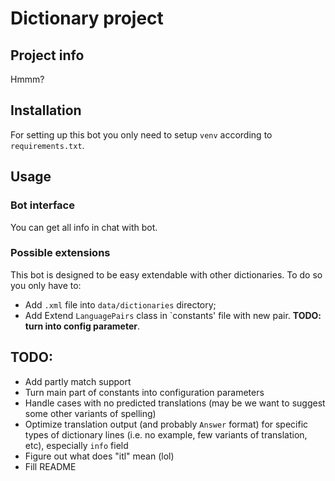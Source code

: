 # Dictionary project

## Project info
Hmmm?

## Installation
For setting up this bot you only need to setup `venv` according to `requirements.txt`.

## Usage
### Bot interface
You can get all info in chat with bot.
### Possible extensions
This bot is designed to be easy extendable with other dictionaries. To do so you only have to:
- Add `.xml` file into `data/dictionaries` directory;
- Add Extend `LanguagePairs` class in `constants' file with new pair. **TODO: turn into config parameter**.

## TODO:
- Add partly match support
- Turn main part of constants into configuration parameters
- Handle cases with no predicted translations (may be we want to suggest some other variants of spelling)
- Optimize translation output (and probably `Answer` format) for specific types of dictionary lines (i.e. no example, few variants of translation, etc), especially `info` field
- Figure out what does "itl" mean (lol)
- Fill README